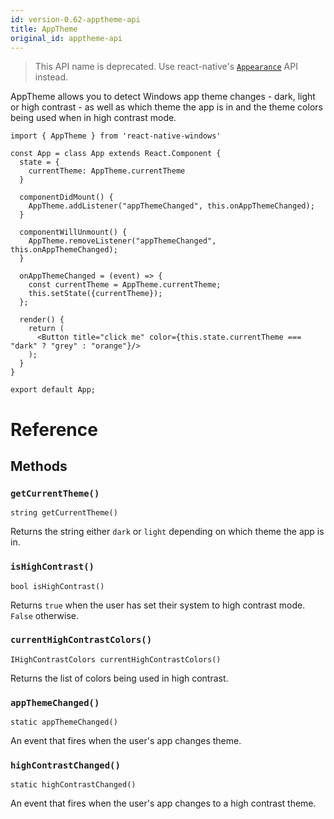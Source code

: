 ```yaml
---
id: version-0.62-apptheme-api
title: AppTheme
original_id: apptheme-api
---
```


> This API name is deprecated.  Use react-native's [``Appearance``](https://reactnative.dev/docs/appearance) API instead.

AppTheme allows you to detect Windows app theme changes - dark, light or high contrast - as well as which theme the app is in and the theme colors being used when in high contrast mode.

```
import { AppTheme } from 'react-native-windows'

const App = class App extends React.Component {
  state = {
    currentTheme: AppTheme.currentTheme
  }

  componentDidMount() {
    AppTheme.addListener("appThemeChanged", this.onAppThemeChanged);
  }

  componentWillUnmount() {
    AppTheme.removeListener("appThemeChanged", this.onAppThemeChanged);
  }

  onAppThemeChanged = (event) => {
    const currentTheme = AppTheme.currentTheme;
    this.setState({currentTheme});
  };

  render() {
    return (
      <Button title="click me" color={this.state.currentTheme === "dark" ? "grey" : "orange"}/>
    );
  }
}

export default App;
```

# Reference

## Methods

### ``getCurrentTheme()``

```
string getCurrentTheme()
```

Returns the string either ``dark`` or ``light`` depending on which theme the app is in.

### ``isHighContrast()``

```
bool isHighContrast()
```

Returns ``true`` when the user has set their system to high contrast mode. ``False`` otherwise.

### ``currentHighContrastColors()``

```
IHighContrastColors currentHighContrastColors()
```

Returns the list of colors being used in high contrast.

### ``appThemeChanged()``

```
static appThemeChanged()
```

An event that fires when the user's app changes theme.

### ``highContrastChanged()``

```
static highContrastChanged()
```

An event that fires when the user's app changes to a high contrast theme.
